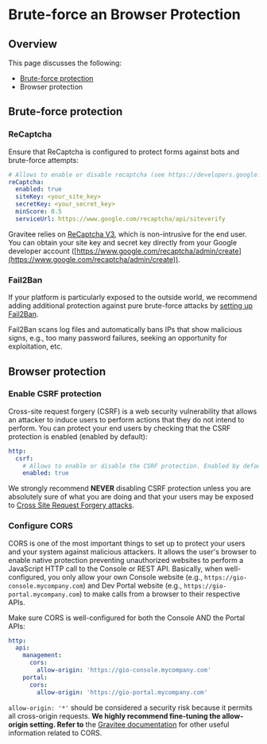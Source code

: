 # Brute-force an Browser Protection

## Overview

This page discusses the following:

* [Brute-force protection](brute-force-an-browser-protection.md#brute-force-protection)
* Browser protection

## Brute-force protection

### ReCaptcha

Ensure that ReCaptcha is configured to protect forms against bots and brute-force attempts:

```yaml
# Allows to enable or disable recaptcha (see https://developers.google.com/recaptcha/docs/v3). Currently, it only affect the user registration route.
reCaptcha:
  enabled: true
  siteKey: <your_site_key>
  secretKey: <your_secret_key>
  minScore: 0.5
  serviceUrl: https://www.google.com/recaptcha/api/siteverify
```

Gravitee relies on [ReCaptcha V3](https://developers.google.com/recaptcha/docs/v3?hl=en), which is non-intrusive for the end user. You can obtain your site key and secret key directly from your Google developer account ([https://www.google.com/recaptcha/admin/create](https://www.google.com/recaptcha/admin/create)).

### Fail2Ban

If your platform is particularly exposed to the outside world, we recommend adding additional protection against pure brute-force attacks by [setting up Fail2Ban](https://documentation.gravitee.io/apim/getting-started/configuration/configure-apim-management-api/security#fail2ban).

Fail2Ban scans log files and automatically bans IPs that show malicious signs, e.g., too many password failures, seeking an opportunity for exploitation, etc.

## Browser protection

### Enable CSRF protection

Cross-site request forgery (CSRF) is a web security vulnerability that allows an attacker to induce users to perform actions that they do not intend to perform. You can protect your end users by checking that the CSRF protection is enabled (enabled by default):

```yaml
http: 
  csrf:
    # Allows to enable or disable the CSRF protection. Enabled by default.
    enabled: true
```

We strongly recommend **NEVER** disabling CSRF protection unless you are absolutely sure of what you are doing and that your users may be exposed to [Cross Site Request Forgery attacks](https://fr.wikipedia.org/wiki/Cross-site\_request\_forgery).

### Configure CORS

CORS is one of the most important things to set up to protect your users and your system against malicious attackers. It allows the user's browser to enable native protection preventing unauthorized websites to perform a JavaScript HTTP call to the Console or REST API. Basically, when well-configured, you only allow your own Console website (e.g., `https://gio-console.mycompany.com`) and Dev Portal website (e.g., `https://gio-portal.mycompany.com`) to make calls from a browser to their respective APIs.

Make sure CORS is well-configured for both the Console AND the Portal APIs:

```yaml
http:
  api:
    management:
      cors:
        allow-origin: 'https://gio-console.mycompany.com'
    portal:
      cors:
        allow-origin: 'https://gio-portal.mycompany.com'
```

`allow-origin: '*'` should be considered a security risk because it permits all cross-origin requests. **We highly recommend fine-tuning the allow-origin setting. Refer to** the [Gravitee documentation](https://documentation.gravitee.io/apim/getting-started/configuration/configure-apim-management-api/internal-api#cors-configuration) for other useful information related to CORS.
